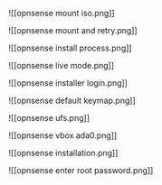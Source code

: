 



![[opnsense mount iso.png]]

![[opnsense mount and retry.png]]

![[opnsense install process.png]]

![[opnsense live mode.png]]

![[opnsense installer login.png]]

![[opnsense default keymap.png]]

![[opnsense ufs.png]]

![[opnsense vbox ada0.png]]

![[opnsense installation.png]]


![[opnsense enter root password.png]]